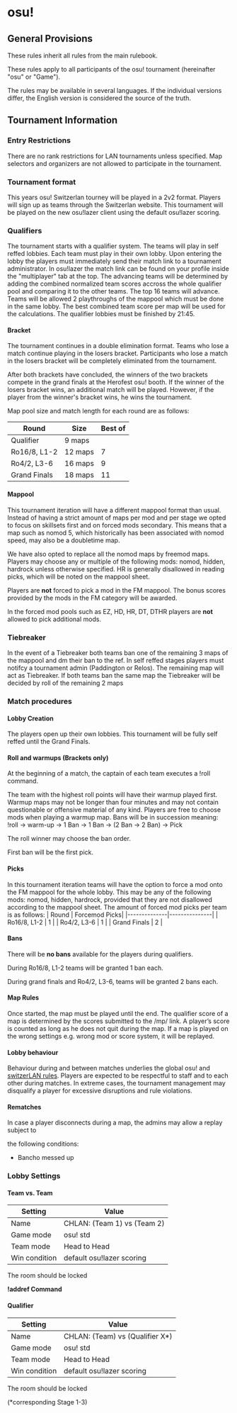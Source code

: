 # osu!

## General Provisions

These rules inherit all rules from the main rulebook.

These rules apply to all participants of the osu! tournament (hereinafter "osu" or "Game").

The rules may be available in several languages. If the individual versions differ, the English version is considered the source of the truth.

## Tournament Information

### Entry Restrictions

There are no rank restrictions for LAN tournaments unless specified. Map selectors and organizers are not allowed to participate in the tournament.

### Tournament format
This years osu! Switzerlan tourney will be played in a 2v2 format. Players will sign up as teams through the Switzerlan website. This tournament will be played on the new osu!lazer client using the default osu!lazer scoring.

### Qualifiers
The tournament starts with a qualifier system. The teams will play in self reffed lobbies. Each team must play in their own lobby. Upon entering the lobby the players must immediately send their match link to a tournament administrator.
In osu!lazer the match link can be found on your profile inside the "multiplayer" tab at the top.
The advancing teams will be determined by adding the combined normalized team scores accross the whole qualifier pool and comparing it to the other teams. The top 16 teams will advance.
Teams will be allowed 2 playthroughs of the mappool which must be done in the same lobby. The best combined team score per map will be used for the calculations. The qualifier lobbies must be finished by 21:45.

#### Bracket

The tournament continues in a double elimination format. Teams who lose a match continue playing in the losers bracket. Participants who lose a match in the losers bracket will be completely eliminated from the tournament.

After both brackets have concluded, the winners of the two brackets compete in the grand finals at the Herofest osu! booth. If the winner of the losers bracket wins, an additional match will be played. However, if the player from the winner's bracket wins, he wins the tournament.

Map pool size and match length for each round are as follows:

| Round        | Size    | Best of |
|--------------|---------|---------|
| Qualifier    | 9 maps  |         | 
| Ro16/8, L1-2 | 12 maps | 7       |
| Ro4/2, L3-6  | 16 maps | 9       |
| Grand Finals | 18 maps | 11      |

#### Mappool

This tournament iteration will have a different mappool format than usual. Instead of having a strict amount of maps per mod and per stage we opted to focus on skillsets first and on forced mods secondary. This means that a map such as nomod 5, which historically has been associated with nomod speed, may also be a doubletime map.

We have also opted to replace all the nomod maps by freemod maps. Players may choose any or multiple of the following mods: nomod, hidden, hardrock unless otherwise specified. HR is generally disallowed in reading picks, which will be noted on the mappool sheet. 

Players are **not** forced to pick a mod in the FM mappool. The bonus scores provided by the mods in the FM category will be awarded.

In the forced mod pools such as EZ, HD, HR, DT, DTHR players are **not** allowed to pick additional mods.

### Tiebreaker
In the event of a Tiebreaker both teams ban one of the remaining 3 maps of the mappool and dm their ban to the ref. In self reffed stages players must notifcy a tournament admin (Paddington or Relos). The remaining map will act as Tiebreaker. If both teams ban the same map the Tiebreaker will be decided by roll of the remaining 2 maps

### Match procedures

#### Lobby Creation

The players open up their own lobbies. This tournament will be fully self reffed until the Grand Finals.

#### Roll and warmups (Brackets only)

At the beginning of a match, the captain of each team executes a !roll command.

The team with the highest roll points will have their warmup played first. Warmup maps may not be longer than four minutes and may not contain questionable or offensive material of any kind. Players are free to choose mods when playing a warmup map. Bans will be in succession meaning: !roll -> warm-up -> 1 Ban -> 1 Ban -> (2 Ban -> 2 Ban) -> Pick


The roll winner may choose the ban order.

First ban will be the first pick.

#### Picks
In this tournament iteration teams will have the option to force a mod onto the FM mappool for the whole lobby. This may be any of the following mods: nomod, hidden, hardrock, provided that they are not disallowed according to the mappool sheet. The amount of forced mod picks per team is as follows:
| Round        | Forcemod Picks|
|--------------|---------------|
| Ro16/8, L1-2 | 1             |
| Ro4/2, L3-6  | 1             |
| Grand Finals | 2             |

#### Bans

There will be **no bans** available for the players during qualifiers.

During Ro16/8, L1-2 teams will be granted 1 ban each.

During grand finals and Ro4/2, L3-6, teams will be granted 2 bans each.

#### Map Rules

Once started, the map must be played until the end. The qualifier score of a map is determined by the scores submitted to the /mp/ link. A player’s score is counted as long as he does not quit during the map. If a map is played on the wrong settings e.g. wrong mod or score system, it will be replayed.

#### Lobby behaviour

Behaviour during and between matches underlies the global osu! and [switzerLAN rules](https://rules.switzerlan.ch/). Players are expected to be respectful to staff and to each other during matches. In extreme cases, the tournament management may disqualify a player for excessive disruptions and rule violations.

#### Rematches

In case a player disconnects during a map, the admins may allow a replay subject to

the following conditions:

* Bancho messed up

### Lobby Settings

#### Team vs. Team

| Setting       | Value                           |
|---------------|---------------------------------|
| Name          | CHLAN: (Team 1) vs (Team 2) |
| Game mode     | osu! std                        |
| Team mode     | Head to Head                    |
| Win condition | default osu!lazer scoring       |

The room should be locked

**!addref Command**

#### Qualifier


| Setting       | Value                               |
|---------------|-------------------------------------|
| Name          | CHLAN: (Team) vs (Qualifier X*) |
| Game mode     | osu! std                            |
| Team mode     | Head to Head                        |
| Win condition | default osu!lazer scoring           |

The room should be locked

(*corresponding Stage 1-3)
